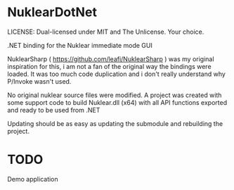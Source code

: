 # NuklearDotNet
LICENSE: Dual-licensed under MIT and The Unlicense. Your choice.

.NET binding for the Nuklear immediate mode GUI

NuklearSharp ( https://github.com/leafi/NuklearSharp ) was my original inspiration for this, i am not a fan
of the original way the bindings were loaded. It was too much code duplication and i don't really understand
why P/Invoke wasn't used.

No original nuklear source files were modified. A project was created with some support code 
to build Nuklear.dll (x64) with all API functions exported and ready to be used from .NET

Updating should be as easy as updating the submodule and rebuilding the project.

# TODO

Demo application